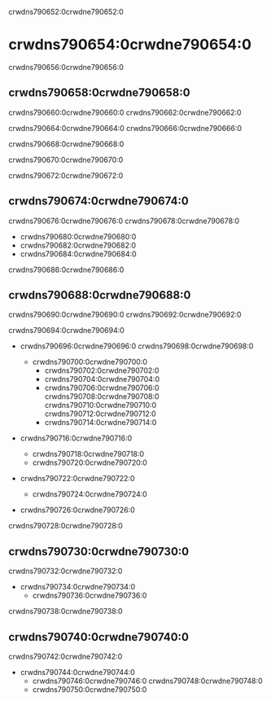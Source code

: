 crwdns790652:0crwdne790652:0
# crwdns790654:0crwdne790654:0

crwdns790656:0crwdne790656:0
## crwdns790658:0crwdne790658:0

crwdns790660:0crwdne790660:0 crwdns790662:0crwdne790662:0

crwdns790664:0crwdne790664:0 crwdns790666:0crwdne790666:0

crwdns790668:0crwdne790668:0

crwdns790670:0crwdne790670:0

crwdns790672:0crwdne790672:0
## crwdns790674:0crwdne790674:0
crwdns790676:0crwdne790676:0 crwdns790678:0crwdne790678:0

* crwdns790680:0crwdne790680:0
* crwdns790682:0crwdne790682:0
* crwdns790684:0crwdne790684:0

crwdns790686:0crwdne790686:0
## crwdns790688:0crwdne790688:0
crwdns790690:0crwdne790690:0 crwdns790692:0crwdne790692:0

crwdns790694:0crwdne790694:0

* crwdns790696:0crwdne790696:0 crwdns790698:0crwdne790698:0
    * crwdns790700:0crwdne790700:0
        * crwdns790702:0crwdne790702:0
        * crwdns790704:0crwdne790704:0
        * crwdns790706:0crwdne790706:0 crwdns790708:0crwdne790708:0 crwdns790710:0crwdne790710:0 crwdns790712:0crwdne790712:0
        * crwdns790714:0crwdne790714:0

* crwdns790716:0crwdne790716:0
    * crwdns790718:0crwdne790718:0
    * crwdns790720:0crwdne790720:0

* crwdns790722:0crwdne790722:0
    * crwdns790724:0crwdne790724:0

* crwdns790726:0crwdne790726:0

crwdns790728:0crwdne790728:0
## crwdns790730:0crwdne790730:0
crwdns790732:0crwdne790732:0

* crwdns790734:0crwdne790734:0
    * crwdns790736:0crwdne790736:0

crwdns790738:0crwdne790738:0
## crwdns790740:0crwdne790740:0
crwdns790742:0crwdne790742:0

* crwdns790744:0crwdne790744:0
    * crwdns790746:0crwdne790746:0 crwdns790748:0crwdne790748:0
    * crwdns790750:0crwdne790750:0 
